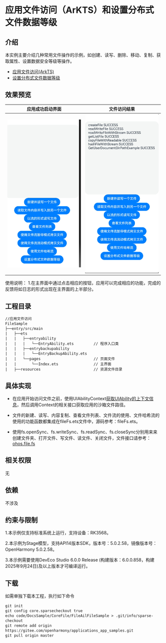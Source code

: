 # 应用文件访问（ArKTS）和设置分布式文件数据等级

## 介绍

本实例主要介绍几种常用文件操作的示例，如创建、读写、删除、移动、复制、获取属性、设置数据安全等级等操作。



- [ 应用文件访问(ArkTS)](https://gitee.com/openharmony/docs/blob/OpenHarmony-5.0.1-Release/zh-cn/application-dev/file-management/app-file-access.md)
- [设置分布式文件数据等级
  ](https://gitee.com/openharmony/docs/blob/master/zh-cn/application-dev/file-management/set-security-label.md)

## 效果预览

| 应用成功启动界面                                          | 文件访问结果                                          |
|---------------------------------------------------|-------------------------------------------------|
| <img src="./screenshots/start.png" width = "400"> | <img src="./screenshots/end.png" width = "400"> |

使用说明：
1.在主界面中通过点击相应的按钮，应用可以完成相应的功能，完成的反馈将如日志的形式出现在主界面的上半部分。

## 工程目录

```
//应用文件访问
FileSample
├──entry/src/main
|	├──ets
|	|	├──entryability
|	|	|	└──EntryAbility.ets         // 程序入口类
|	|	├──entrybackupability
|	|	|	└──EntryBackupAbility.ets   
|	|	└──pages                        // 页面文件
|	|		└──Index.ets 				// 主界面
|	├──resources						// 资源文件目录	
```

## 具体实现

- 在应用开始访问文件之前，使用UIAbilityContext[获取UIAbility的上下文信息](https://gitee.com/openharmony/docs/blob/OpenHarmony-5.0.1-Release/zh-cn/application-dev/application-models/uiability-usage.md)，然后调用Context的相关接口获取应用的沙箱文件路径。

- 文件的新建、读写、内容复制、查看文件列表、文件流的使用、文件哈希流的使用的功能函数都集成在fileFs.ets文件中，源码参考：fileFs.ets。

- 使用fs.openSync、fs.writeSync、fs.readSync、fs.closeSync分别用来来创建文件夹、打开文件、写文件、读文件、关闭文件，文件接口请参考：[ohos.file.fs](https://gitee.com/openharmony/docs/blob/OpenHarmony-5.0.1-Release/zh-cn/application-dev/reference/apis-core-file-kit/js-apis-file-fs.md)

## 相关权限

无

## 依赖

不涉及

## 约束与限制

1.本示例仅支持标准系统上运行，支持设备：RK3568。

2.本示例为Stage模型，支持API14版本SDK，版本号：5.0.2.58，镜像版本号：OpenHarmony 5.0.2.58。

3.本示例需要使用DevEco Studio 6.0.0 Release (构建版本：6.0.0.858，构建 2025年9月24日)及以上版本才可编译运行。

## 下载

如需单独下载本工程，执行如下命令

```
git init
git config core.sparsecheckout true
echo code/DocsSample/CoreFile/FileAilFileSample > .git/info/sparse-checkout
git remote add origin https://gitee.com/openharmony/applications_app_samples.git
git pull origin master
```

